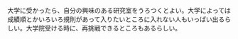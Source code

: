 大学に受かったら、自分の興味のある研究室をうろつくとよい。大学によっては成績順とかいろいろ規則があって入りたいところに入れない人もいっぱい出るらしい。大学院受ける時に、再挑戦できるところもあるらしい。
